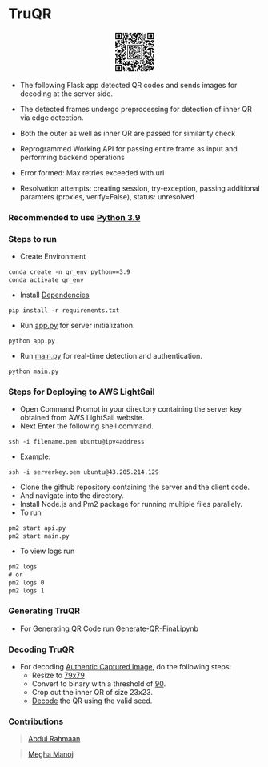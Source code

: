# TruQR

<div align="center">
	<img src="https://github.com/Abdul-Rahmaan-klipit/TruQR/blob/main/resources/comparison/outer_with_inner_qr.png">
</div>

- The following Flask app detected QR codes and sends images for decoding at the server side.

- The detected frames undergo preprocessing for detection of inner QR via edge detection.

- Both the outer as well as inner QR are passed for similarity check

- Reprogrammed Working API for passing entire frame as input and performing backend operations

- Error formed: Max retries exceeded with url

- Resolvation attempts: creating session, try-exception, passing additional paramters (proxies, verify=False), status: unresolved

### Recommended to use [Python 3.9](https://www.python.org/downloads/release/python-390/)

### Steps to run
- Create Environment
```
conda create -n qr_env python==3.9
conda activate qr_env
```

- Install [Dependencies](https://github.com/Abdul-Rahmaan-klipit/TruQR/blob/main/requirements.txt)
```
pip install -r requirements.txt
```

- Run [app.py](https://github.com/Abdul-Rahmaan-klipit/TruQR/blob/main/api.py) for server initialization.
```
python app.py
```
- Run [main.py](https://github.com/Abdul-Rahmaan-klipit/TruQR/blob/main/main.py) for real-time detection and authentication.
```
python main.py
```
### Steps for Deploying to AWS LightSail
- Open Command Prompt in your directory containing the server key obtained from AWS LightSail website.
- Next Enter the following shell command.
```
ssh -i filename.pem ubuntu@ipv4address
```
- Example:
```
ssh -i serverkey.pem ubuntu@43.205.214.129
```
- Clone the github repository containing the server and the client code.
- And navigate into the directory.
- Install Node.js and Pm2 package for running multiple files parallely.
- To run
```
pm2 start api.py
pm2 start main.py
```
- To view logs run
```
pm2 logs
# or
pm2 logs 0
pm2 logs 1
```
### Generating TruQR
- For Generating QR Code run [Generate-QR-Final.ipynb](https://github.com/Abdul-Rahmaan-klipit/TruQR/blob/main/Generate-QR-Final.ipynb)

### Decoding TruQR
- For decoding [Authentic Captured Image](https://github.com/Abdul-Rahmaan-klipit/TruQR/blob/main/resources/captured/Captured_TruQR.png), do the following steps:
  - Resize to [79x79](https://github.com/Abdul-Rahmaan-klipit/TruQR/blob/abc7e4f99ce857084e4e3e73c762a19dd62b1c63/Generate-QR-Final.ipynb#L666)
  - Convert to binary with a threshold of [90](https://github.com/Abdul-Rahmaan-klipit/TruQR/blob/abc7e4f99ce857084e4e3e73c762a19dd62b1c63/Generate-QR-Final.ipynb#L653).
  - Crop out the inner QR of size 23x23.
  - [Decode](https://github.com/Abdul-Rahmaan-klipit/TruQR/blob/abc7e4f99ce857084e4e3e73c762a19dd62b1c63/Generate-QR-Final.ipynb#L503) the QR using the valid seed.

### Contributions
> [Abdul Rahmaan](https://github.com/Abdul-Rahmaan-klipit)

> [Megha Manoj](https://github.com/mochi-bunny)
